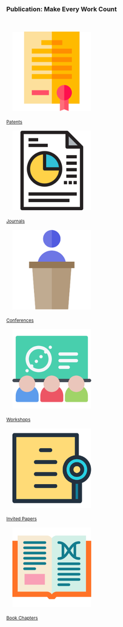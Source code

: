 <div class="block-title"><h3>Publication: Make Every Work <span>Count</span></h3></div>
<br>

<div class="row row-cols-auto g-3 justify-content-center">
    <div class="col mt-3">
     <div class="card" style="width: 13rem;">
        <img src="./img/patents.svg" class="card-img-top" alt="patents" style="padding: 1rem;" title="Patents">
        <div class="card-body text-center">
            <a href="sections/patents.html" class="btn btn-primary ajax-page-load" style="font-size: .85em;">Patents</a>
        </div>
    </div>
    </div>
    <div class="col mt-3">
      <div class="card" style="width: 13rem;">
        <img src="./img/journals.svg" class="card-img-top" alt="journal" style="padding: 1rem;" title="Journals">
        <div class="card-body text-center">
            <a href="sections/journals.html" class="btn btn-primary ajax-page-load" style="font-size: .85em;">Journals</a>
        </div>
        </div>
    </div>
    <div class="col mt-3">
      <div class="card" style="width: 13rem;">
        <img src="./img/conferences.svg" class="card-img-top" alt="conferences" style="padding: 1rem;" title="Conferences">
        <div class="card-body text-center">
            <a href="sections/conferences.html" class="btn btn-primary ajax-page-load" style="font-size: .85em;">Conferences</a>
        </div>
        </div>
    </div>
    <div class="col mt-3">
     <div class="card" style="width: 13rem;">
        <img src="./img/workshops.svg" class="card-img-top" alt="workshops" style="padding: 1rem;" title="Workshops">
        <div class="card-body text-center">
            <a href="sections/workshops.html" class="btn btn-primary ajax-page-load" style="font-size: .85em;">Workshops</a>
        </div>
        </div>
    </div>
    <div class="col mt-3">
      <div class="card" style="width: 13rem;">
        <img src="./img/invited-papers.svg" class="card-img-top" alt="invited papers" style="padding: 1rem;" title="Invited Papers">
        <div class="card-body text-center">
            <a href="sections/invitedpapers.html" class="btn btn-primary ajax-page-load" style="font-size: .85em;">Invited Papers</a>
        </div>
        </div>
    </div>
    <div class="col mt-3">
      <div class="card" style="width: 13rem;">
        <img src="./img/books.svg" class="card-img-top" alt="books" style="padding: 1rem;" title="Books and Book Chapters">
        <div class="card-body text-center">
            <a href="sections/bookchapters.html" class="btn btn-primary ajax-page-load" style="font-size: .85em;">Book Chapters</a>
        </div>
        </div>
    </div>
  </div>